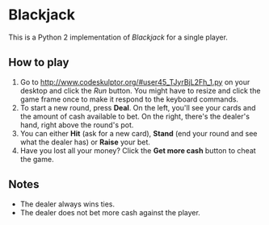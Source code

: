 # Blackjack

This is a Python 2 implementation of _Blackjack_ for a single player.

## How to play
1. Go to http://www.codeskulptor.org/#user45_TJyrBjL2Fh_1.py on your desktop and click the _Run_ button. You might have to resize and click the game frame once to make it respond to the keyboard commands.
2. To start a new round, press **Deal**. On the left, you'll see your cards and the amount of cash available to bet. On the right, there's the dealer's hand, right above the round's pot.
3. You can either **Hit** (ask for a new card), **Stand** (end your round and see what the dealer has) or **Raise** your bet.
4. Have you lost all your money? Click the **Get more cash** button to cheat the game.

## Notes
- The dealer always wins ties.
- The dealer does not bet more cash against the player.
